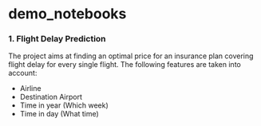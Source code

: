 # demo_notebooks

### 1. Flight Delay Prediction
The project aims at finding an optimal price for an insurance plan covering flight delay for every single flight.
The following features are taken into account:
- Airline
- Destination Airport
- Time in year (Which week)
- Time in day  (What time)
